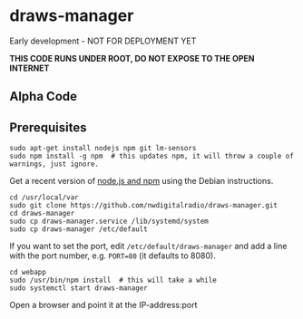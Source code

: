 # draws-manager
Early development - NOT FOR DEPLOYMENT YET

**THIS CODE RUNS UNDER ROOT, DO NOT EXPOSE TO THE OPEN INTERNET**

## Alpha Code

## Prerequisites

    sudo apt-get install nodejs npm git lm-sensors
    sudo npm install -g npm  # this updates npm, it will throw a couple of warnings, just ignore.

Get a recent version of [node.js and npm](https://github.com/nodesource/distributions/blob/master/README.md#debinstall) using the Debian instructions.

    cd /usr/local/var
    sudo git clone https://github.com/nwdigitalradio/draws-manager.git
    cd draws-manager
    sudo cp draws-manager.service /lib/systemd/system
    sudo cp draws-manager /etc/default

If you want to set the port, edit `/etc/default/draws-manager` and add a line with the port number, e.g. `PORT=80` (it defaults to 8080).

    cd webapp
    sudo /usr/bin/npm install  # this will take a while
    sudo systemctl start draws-manager

Open a browser and point it at the IP-address:port

